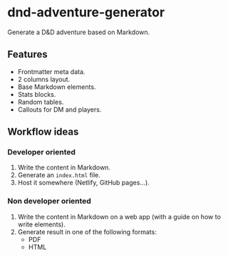 # dnd-adventure-generator

Generate a D&D adventure based on Markdown.

## Features

- Frontmatter meta data.
- 2 columns layout.
- Base Markdown elements.
- Stats blocks.
- Random tables.
- Callouts for DM and players.

## Workflow ideas

### Developer oriented

1. Write the content in Markdown.
2. Generate an `index.html` file.
3. Host it somewhere (Netlify, GitHub pages...).

### Non developer oriented

1. Write the content in Markdown on a web app (with a guide on how to write elements).
2. Generate result in one of the following formats:
   - PDF
   - HTML
